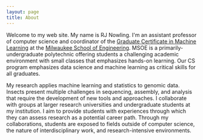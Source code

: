 ```yaml
---
layout: page
title: About
---
```


Welcome to my web site.  My name is RJ Nowling.  I'm an assistant professor of computer science and coordinator of the [Graduate Certificate in Machine Learning](https://www.msoe.edu/academics/certificates/machine-learning-graduate-certificate/) at the [Milwaukee School of Engineering](https://www.msoe.edu).  MSOE is a primarily-undergraduate polytechnic offering students a challenging academic environment with small classes that emphasizes hands-on learning.  Our CS program emphasizes data science and machine learning as critical skills for all graduates.

My research applies machine learning and statistics to genomic data.  Insects present multiple challenges in sequencing, assembly, and analysis that require the development of new tools and approaches.  I collaborate with groups at larger research universities and undergraduate students at my institution.  I aim to provide students with experiences through which they can assess research as a potential career path.  Through my collaborations, students are exposed to fields outside of computer science, the nature of interdisciplinary work, and research-intensive environments.

<div id="mt-timeline" class="mt-timeline">
	<div id="mt-body" class="mt-body">
		<div class="loading-spinner"></div>
	</div>
</div>

<script src='mastodon-timeline.js'></script>

